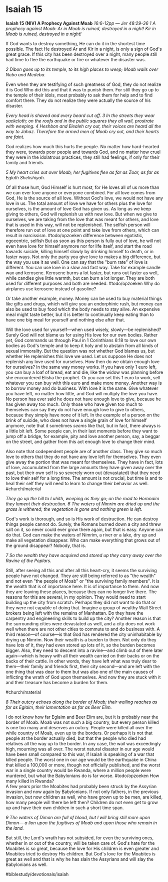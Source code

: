 # Isaiah 15
**Isaiah 15 (NIV) A Prophecy Against Moab**
*16:6-12pp — Jer 48:29-36*
*1 A prophecy against Moab:*
*Ar in Moab is ruined,*
*destroyed in a night!*
*Kir in Moab is ruined,*
*destroyed in a night!*

If God wants to destroy something, He can do it in the shortest time possible. The fact He destroyed Ar and Kir in a night, is only a sign of God's great grace. If this city has been destroyed over a night, many people still had time to flee the earthquake or fire or whatever the disaster was.

*2 Dibon goes up to its temple,*
*to its high places to weep;*
*Moab wails over Nebo and Medeba.*

Even when they are testifying of such greatness of God, they do not realize it is God Who did this and that it was to punish them. For still they go up to the temple of their idols, most probably to ask them for help and to find comfort there. They do not realize they were actually the source of his disaster. 

*Every head is shaved*
*and every beard cut off.*
*3 In the streets they wear sackcloth;*
*on the roofs and in the public squares*
*they all wail,*
*prostrate with weeping.*
*4 Heshbon and Elealeh cry out,*
*their voices are heard all the way to Jahaz.*
*Therefore the armed men of Moab cry out,*
*and their hearts are faint.*

God realizes how much this hurts the people. No matter how hard-hearted they were, towards poor people and towards God, and no matter how cruel they were in the idolatrous practices, they still had feelings, if only for their family and friends. 

*5 My heart cries out over Moab;*
*her fugitives flee as far as Zoar,*
*as far as Eglath Shelishiyah.*

Of all those hurt, God Himself is hurt most, for He loves all of us more than we can ever love anyone or everyone combined. For all love comes from God, He is the source of all love. Without God's love, we would not have any love in us. 
The total amount of love we have for others plus the love for ourselves, is the amount of love God has given us. As long as we keep giving to others, God will replenish us with new love. But when we give to ourselves, we are taking from the love that was meant for others, and love that is used in this way, will not be replenished. 
The selfish person will therefore run out of love at one point and take love from others, which can result in narcissism.
#todo/opzoeken  difference between egotistic, egocentric, selfish
But as soon as this person is fully out of love, he will not even have love for himself anymore nor for life itself, and start the road towards suicide, killing himself slowly by drinking himself to death, or in faster ways. 
Not only the party you give love to makes a big difference, but the way you use it as well. One can say that the "burn rate" of love is different. You can use love in a slow and fast way. 
Take for example candle wax and kerosene. Kerosene burns a lot faster, but runs out faster as well, while candles give little warmth, but can burn a lot longer. They are both used for different purposes and both are needed. 
#todo/opzoeken Why do airplanes use kerosene instead of gasoline?

Or take another example, money. Money can be used to buy material things like gifts and drugs, which will give you an endorphinic rush, but money can also be used to buy food which the body needs to stay alive.
An expensive meal might taste better, but it is better to continually keep eating than to have one big meal for yourself and nothing else after that.

Will the love used for yourself—when used wisely, slowly—be replenished? Surely God will not blame us for using His love for our own bodies. Rather yet, God commands us through Paul in 1 Corinthians 6:18 to love our own bodies as God's temple and to keep it holy and to abstain from all kinds of sexual immorality.
But the question was not whether God blames us, but whether He replenishes this love we used. Let us suppose He does not replenish any love used for ourselves. How then do we obtain enough love for ourselves? In the same way money works. 
If you have only 1 euro left, you can buy a loaf of bread, eat and die, like the widow was planning before she encountered Elisha the prophet. Or you can set this 1 euro to work, sell whatever you can buy with this euro and make more money. Another way is to borrow money and do business. 
With love it is the same. Give whatever you have left, no matter how little, and God will multiply the love you have. No person has ever said he does not have enough love to give, because he has given away too much. Only those who have given too much to themselves can say they do not have enough love to give to others, because they simply have none of it left. 
In the example of a person on the brink of suicide, who does not have a single grain of love for himself anymore, note that it sometimes *seems* like that, but in fact, there always is a little bit left. Some people can, in their last moments before they want to jump off a bridge, for example, pity and love another person, say, a beggar on the street, and gather from this act enough love to change their mind. 

Also note that codependent people are of another class. They give so much love to others that they do not have any love left for themselves. They even give away the portion that was meant for themselves. 
They have in fact, lots of love, accumulated from the large amounts they have given away over the past, but their own self is so severely worn out (devastated) that they need to love their self for a long time. The amount is not crucial, but time is and to heal their self they will need to learn to change their behavior as well. 
#church/material

*They go up the hill to Luhith,*
*weeping as they go;*
*on the road to Horonaim*
*they lament their destruction.*
*6 The waters of Nimrim are dried up*
*and the grass is withered;*
*the vegetation is gone*
*and nothing green is left.*

God's work is thorough, and so is His work of destruction. He can destroy things people cannot do. Surely, the Romans burned down a city and threw salt on it, so never could ever grow there again, but that is easy. Anyone can do that. 
God can make the waters of Nimrim, a river or a lake, dry up and make all vegetation disappear. Who can make everything that grows out of the ground disappear? Nobody, that is. 

*7 So the wealth they have acquired and stored up*
*they carry away over the Ravine of the Poplars.*

Still, after seeing all this and after all this heart-cry, it seems the surviving people have not changed. They are still being referred to as "the wealth" and not even "the people of Moab" or "the surviving family members". It is the wealth that is of importance here. It is of importance to them. And now they are leaving these places, because they can no longer live there. 
The reasons for this are several, in my opinion. They would need to start building up the city from scratch. Perhaps they did not want to do that or they were not capable of doing that. Imagine a group of wealthy Wall Street brokers being left with the remains of Manhattan. Do they have the carpentry and engineering skills to build up the city?
Another reason is that the surrounding cities were devastated as well, and a city does not work well when there are not other cities to commute to and do business with. A third reason—of course—is that God has rendered the city uninhabitable by drying up Nimrim.
Now their wealth is a burden to them. Not only do they have lots of it, they had even stored up lots of it, so the burden becomes bigger. Also, they need to descent into a ravine—and climb out of there later again—which is heavy with all their wealth carried on their backs or on the backs of their cattle.
In other words, they have left what was truly dear to them—their family and friends first, their city second—and are left with the one thing that was dear to them but was also one of the main causes of inflicting the wrath of God upon themselves. And now they are stuck with it and their treasure has become a burden for them.

#church/material

*8 Their outcry echoes along the border of Moab;*
*their wailing reaches as far as Eglaim,*
*their lamentation as far as Beer Elim.*

I do not know how far Eglaim and Beer Elim are, but it is probably near the border of Moab. Moab was not such a big country, but every person killed is one too many and deserves an outcry. People were killed all over the while country of Moab, even up to the borders. Or perhaps it is not that people at the border actually died, but that the people who died had relatives all the way up to the border. 
In any case, the wail was exceedingly high, mourning was all over. The worst natural disaster in our age would have been small compared to this war, if Isaiah is speaking of a war that killed people. The worst one in our age would be the earthquake in China that killed a 100,000 or more, though not officially published, and the worst war in a single country would be Rwanda, where a million people were murdered, but what the Babylonians do is far worse. 
#todo/opzoeken How many killed in Rwanda?  
A few years prior the Moabites had probably been struck by the Assyrian invasion and now again by Babylonians. If not only fathers, in the previous invasion, but now children as well, who have grown up to be men, are killed, how many people will there be left then? Children do not even get to grow up and have their own children in such a short time span. 

*9 The waters of Dimon are full of blood,*
*but I will bring still more upon Dimon—*
*a lion upon the fugitives of Moab*
*and upon those who remain in the land.*

But still, the Lord's wrath has not subsided, for even the surviving ones, whether in or out of the country, will be taken care of.
God's hate for the Moabites is so great, because the love for His children is even greater and Moabites tried to destroy His children. But God's love for the Moabites is great as well and that is why he has slain the Assyrians and will slay the Babylonians as well.

#biblestudy/devotionals/isaiah